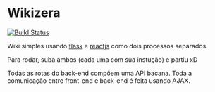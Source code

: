 Wikizera
========
[![Build Status](https://travis-ci.org/gilzoide/wikizera.svg?branch=master)](https://travis-ci.org/gilzoide/wikizera)

Wiki simples usando [flask](http://flask.pocoo.org/) e
[reactjs](https://facebook.github.io/react/) como dois processos separados.

Para rodar, suba ambos (cada uma com sua instução) e partiu xD

Todas as rotas do back-end compõem uma API bacana.
Toda a comunicação entre front-end e back-end é feita usando AJAX.
